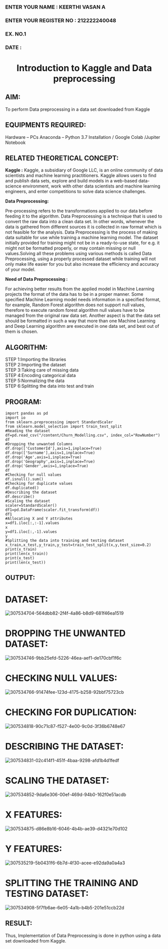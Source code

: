 <H3>ENTER YOUR NAME : KEERTHI VASAN A</H3>
<H3>ENTER YOUR REGISTER NO : 212222240048</H3>
<H3>EX. NO.1</H3>
<H3>DATE : </H3>
<H1 ALIGN =CENTER> Introduction to Kaggle and Data preprocessing</H1>

## AIM:

To perform Data preprocessing in a data set downloaded from Kaggle

## EQUIPMENTS REQUIRED:
Hardware – PCs
Anaconda – Python 3.7 Installation / Google Colab /Jupiter Notebook

## RELATED THEORETICAL CONCEPT:

**Kaggle :**
Kaggle, a subsidiary of Google LLC, is an online community of data scientists and machine learning practitioners. Kaggle allows users to find and publish data sets, explore and build models in a web-based data-science environment, work with other data scientists and machine learning engineers, and enter competitions to solve data science challenges.

**Data Preprocessing:**

Pre-processing refers to the transformations applied to our data before feeding it to the algorithm. Data Preprocessing is a technique that is used to convert the raw data into a clean data set. In other words, whenever the data is gathered from different sources it is collected in raw format which is not feasible for the analysis.
Data Preprocessing is the process of making data suitable for use while training a machine learning model. The dataset initially provided for training might not be in a ready-to-use state, for e.g. it might not be formatted properly, or may contain missing or null values.Solving all these problems using various methods is called Data Preprocessing, using a properly processed dataset while training will not only make life easier for you but also increase the efficiency and accuracy of your model.

**Need of Data Preprocessing :**

For achieving better results from the applied model in Machine Learning projects the format of the data has to be in a proper manner. Some specified Machine Learning model needs information in a specified format, for example, Random Forest algorithm does not support null values, therefore to execute random forest algorithm null values have to be managed from the original raw data set.
Another aspect is that the data set should be formatted in such a way that more than one Machine Learning and Deep Learning algorithm are executed in one data set, and best out of them is chosen.


## ALGORITHM:
STEP 1:Importing the libraries<BR>
STEP 2:Importing the dataset<BR>
STEP 3:Taking care of missing data<BR>
STEP 4:Encoding categorical data<BR>
STEP 5:Normalizing the data<BR>
STEP 6:Splitting the data into test and train<BR>

##  PROGRAM:
```
import pandas as pd
import io
from sklearn.preprocessing import StandardScaler
from sklearn.model_selection import train_test_split
#Reading the dataset
df=pd.read_csv("/content/Churn_Modelling.csv", index_col="RowNumber")
df
#Dropping the unwanted Columns
df.drop(['CustomerId'],axis=1,inplace=True)
df.drop(['Surname'],axis=1,inplace=True)
df.drop('Age',axis=1,inplace=True)
df.drop('Geography',axis=1,inplace=True)
df.drop('Gender',axis=1,inplace=True)
df
#Checking for null values
df.isnull().sum()
#Checking for duplicate values
df.duplicated()
#Describing the dataset
df.describe()
#Scaling the dataset
scaler=StandardScaler()
df1=pd.DataFrame(scaler.fit_transform(df))
df1
#Allocating X and Y attributes
x=df1.iloc[:,:-1].values
x
y=df1.iloc[:,-1].values
y
#Splitting the data into training and testing dataset
x_train,x_test,y_train,y_test=train_test_split(x,y,test_size=0.2)
print(x_train)
print(len(x_train))
print(x_test)
print(len(x_test))
```


## OUTPUT:
# DATASET:
![307534704-564dbb82-2f4f-4a86-b8d9-681f46ea1519](https://github.com/user-attachments/assets/a18a3060-d638-47cc-bba6-7d5f6ec0ce99)


# DROPPING THE UNWANTED DATASET:
![307534746-9bb25efd-5226-46ea-aef1-de170cbf1f6c](https://github.com/user-attachments/assets/0c994607-2e9d-4085-b2d1-16a4f74c8add)


# CHECKING NULL VALUES:
![307534766-91474fee-123d-4175-b258-92bbf75723cb](https://github.com/user-attachments/assets/8ac12fef-60a0-454c-a4ad-6d8f22f6ab01)

# CHECKING FOR DUPLICATION:
![307534818-90c71c87-f527-4e00-9c0d-3f36b6748e67](https://github.com/user-attachments/assets/9c11ed25-5f3a-4ceb-b04a-68da5ed753b3)

# DESCRIBING THE DATASET:
![307534831-02c414f1-451f-4baa-9298-afd1b4d1fedf](https://github.com/user-attachments/assets/43fed966-2cfb-4d0a-9659-7eee10dc525e)

# SCALING THE DATASET:
![307534852-9da6e306-00ef-469d-94b0-162f0e51acdb](https://github.com/user-attachments/assets/af11264f-a752-4811-8d02-0a51f032cad6)

# X FEATURES:
![307534875-d86e8b16-6046-4b4b-ae39-d4321e70d102](https://github.com/user-attachments/assets/a757cb73-f30d-4a0f-bc41-6c03fc5e0ddd)

# Y FEATURES:
![307535219-5b0431f6-6b7d-4f30-acee-e92da9a0a4a3](https://github.com/user-attachments/assets/3aed7b6f-a5f6-4cb1-94f4-159dd3d87277)

# SPLITTING THE TRAINING AND TESTING DATASET:

![307534908-5f7fb6ae-6e05-4a1b-b4b5-201e51ccb22d](https://github.com/user-attachments/assets/1a04ed27-cd95-4dec-a1a3-e66545941811)

## RESULT:
Thus, Implementation of Data Preprocessing is done in python  using a data set downloaded from Kaggle.


